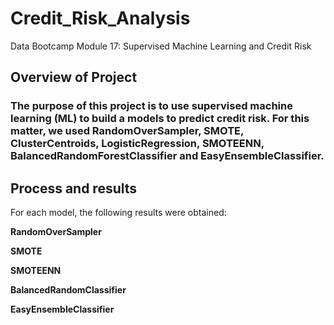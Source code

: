 # Credit_Risk_Analysis
Data Bootcamp Module 17: Supervised Machine Learning and Credit Risk
## Overview of Project

### The purpose of this project is to use supervised machine learning (ML) to build a models to predict credit risk. For this matter, we used RandomOverSampler, SMOTE, ClusterCentroids, LogisticRegression, SMOTEENN, BalancedRandomForestClassifier and EasyEnsembleClassifier.



## Process and results

For each model, the following results were obtained:



**RandomOverSampler**



**SMOTE**



**SMOTEENN**



**BalancedRandomClassifier**



**EasyEnsembleClassifier**



